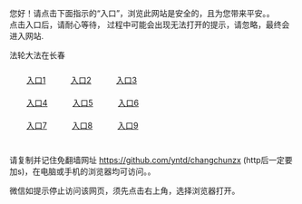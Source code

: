 您好！请点击下面指示的“入口”，浏览此网站是安全的，且为您带来平安。。 <br/>
点击入口后，请耐心等待， 过程中可能会出现无法打开的提示，请忽略，最终会进入网站. </br>

法轮大法在长春<br/>
<div style="padding:10px"><a style="margin:20px" target="_blank" href="https://d1d44zdr6sz9o5.cloudfront.net/2Qpsp?qxmeuzxu" id="ccLink1" rel="nofollow">入口1</a> <a target="_blank" style="margin:20px" href="https://d1s30hwvkjda4l.cloudfront.net/2Qpsp?lwitxm" id="ccLink2" rel="nofollow">入口2</a> <a style="margin:20px" target="_blank" href="https://d1e29wd9ry77vg.cloudfront.net/2Qpsp?odrdr" id="ccLink3" rel="nofollow">入口3</a></div>

<div style="padding:10px" ><a style="margin:20px" target="_blank" href="https://d1d44zdr6sz9o5.cloudfront.net/2Qpsp?qxmeuzxu" id="ccLink4" rel="nofollow">入口4</a> <a style="margin:20px" href="https://d1s30hwvkjda4l.cloudfront.net/2Qpsp?lwitxm" target="_blank" id="ccLink5" rel="nofollow">入口5</a> <a style="margin:20px" href="https://d1e29wd9ry77vg.cloudfront.net/2Qpsp?odrdr" target="_blank" id="ccLink6" rel="nofollow">入口6</a></div>

<div style="padding:10px"><a style="margin:20px" target="_blank" href="https://d1d44zdr6sz9o5.cloudfront.net/2Qpsp?qxmeuzxu" id="ccLink7" rel="nofollow">入口7</a> <a style="margin:20px" href="https://d1s30hwvkjda4l.cloudfront.net/2Qpsp?lwitxm" target="_blank" id="ccLink8" rel="nofollow">入口8</a> <a style="margin:20px" target="_blank" href="https://d1e29wd9ry77vg.cloudfront.net/2Qpsp?odrdr" id="ccLink9" rel="nofollow">入口9</a></div>

<br/>



请复制并记住免翻墙网址 https://github.com/yntd/changchunzx (http后一定要加s)，在电脑或手机的浏览器均可访问。。<br/>

微信如提示停止访问该网页，须先点击右上角，选择浏览器打开。
